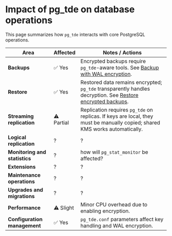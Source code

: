 # Impact of pg_tde on database operations

This page summarizes how `pg_tde` interacts with core PostgreSQL operations.

| Area | Affected | Notes / Actions |
|------|-----------|-----------------|
| **Backups** | ✅ Yes | Encrypted backups require `pg_tde`-aware tools. See [Backup with WAL encryption](../how-to/backup-wal-enabled.md). |
| **Restore** | ✅ Yes | Restored data remains encrypted; `pg_tde` transparently handles decryption. See [Restore encrypted backups](../how-to/restore-backups.md). |
| **Streaming replication** | ⚠️ Partial | Replication requires `pg_tde` on replicas. If keys are local, they must be manually copied; shared KMS works automatically. |
| **Logical replication** | ? | ? |
| **Monitoring and statistics** | ? | how will `pg_stat_monitor` be affected? |
| **Extensions** | ? | ? |
| **Maintenance operations** | ? | ? |
| **Upgrades and migrations** | ? | ? |
| **Performance** | ⚠️ Slight | Minor CPU overhead due to enabling encryption. |
| **Configuration management** | ✅ Yes | `pg_tde.conf` parameters affect key handling and WAL encryption. |
